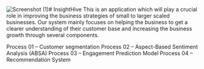 ![Screenshot (1)](https://github.com/user-attachments/assets/ecc950fe-2793-44c2-88b6-2dfddaa4ff90)# InsightHive
This is an application which will play a crucial role in improving the business strategies of small to larger scaled businesses. Our system mainly focuses on helping the business to get a clearer understanding of their customer base and increasing the business growth through several components.

Process 01 – Customer segmentation
Process 02 – Aspect-Based Sentiment Analysis (ABSA)
Process 03 – Engagement Prediction Model
Process 04 – Recommendation System
